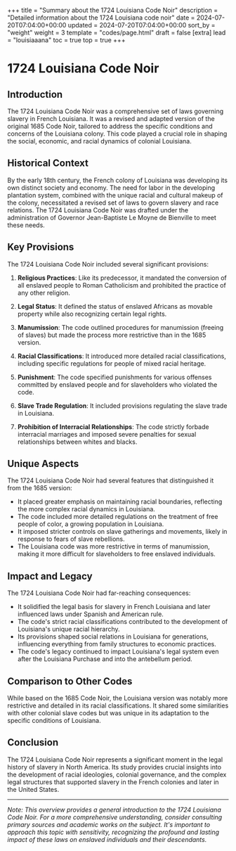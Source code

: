 +++
title = "Summary about the 1724 Louisiana Code Noir"
description = "Detailed information about the 1724 Louisiana code noir"
date = 2024-07-20T07:04:00+00:00
updated = 2024-07-20T07:04:00+00:00
sort_by = "weight"
weight = 3
template = "codes/page.html"
draft = false
[extra]
lead = "louisiaaana"
toc = true
top = true
+++

# 1724 Louisiana Code Noir

## Introduction

The 1724 Louisiana Code Noir was a comprehensive set of laws governing slavery in French Louisiana. It was a revised and adapted version of the original 1685 Code Noir, tailored to address the specific conditions and concerns of the Louisiana colony. This code played a crucial role in shaping the social, economic, and racial dynamics of colonial Louisiana.

## Historical Context

By the early 18th century, the French colony of Louisiana was developing its own distinct society and economy. The need for labor in the developing plantation system, combined with the unique racial and cultural makeup of the colony, necessitated a revised set of laws to govern slavery and race relations. The 1724 Louisiana Code Noir was drafted under the administration of Governor Jean-Baptiste Le Moyne de Bienville to meet these needs.

## Key Provisions

The 1724 Louisiana Code Noir included several significant provisions:

1. **Religious Practices**: Like its predecessor, it mandated the conversion of all enslaved people to Roman Catholicism and prohibited the practice of any other religion.

2. **Legal Status**: It defined the status of enslaved Africans as movable property while also recognizing certain legal rights.

3. **Manumission**: The code outlined procedures for manumission (freeing of slaves) but made the process more restrictive than in the 1685 version.

4. **Racial Classifications**: It introduced more detailed racial classifications, including specific regulations for people of mixed racial heritage.

5. **Punishment**: The code specified punishments for various offenses committed by enslaved people and for slaveholders who violated the code.

6. **Slave Trade Regulation**: It included provisions regulating the slave trade in Louisiana.

7. **Prohibition of Interracial Relationships**: The code strictly forbade interracial marriages and imposed severe penalties for sexual relationships between whites and blacks.

## Unique Aspects

The 1724 Louisiana Code Noir had several features that distinguished it from the 1685 version:

- It placed greater emphasis on maintaining racial boundaries, reflecting the more complex racial dynamics in Louisiana.
- The code included more detailed regulations on the treatment of free people of color, a growing population in Louisiana.
- It imposed stricter controls on slave gatherings and movements, likely in response to fears of slave rebellions.
- The Louisiana code was more restrictive in terms of manumission, making it more difficult for slaveholders to free enslaved individuals.

## Impact and Legacy

The 1724 Louisiana Code Noir had far-reaching consequences:

- It solidified the legal basis for slavery in French Louisiana and later influenced laws under Spanish and American rule.
- The code's strict racial classifications contributed to the development of Louisiana's unique racial hierarchy.
- Its provisions shaped social relations in Louisiana for generations, influencing everything from family structures to economic practices.
- The code's legacy continued to impact Louisiana's legal system even after the Louisiana Purchase and into the antebellum period.

## Comparison to Other Codes

While based on the 1685 Code Noir, the Louisiana version was notably more restrictive and detailed in its racial classifications. It shared some similarities with other colonial slave codes but was unique in its adaptation to the specific conditions of Louisiana.

## Conclusion

The 1724 Louisiana Code Noir represents a significant moment in the legal history of slavery in North America. Its study provides crucial insights into the development of racial ideologies, colonial governance, and the complex legal structures that supported slavery in the French colonies and later in the United States.

---

*Note: This overview provides a general introduction to the 1724 Louisiana Code Noir. For a more comprehensive understanding, consider consulting primary sources and academic works on the subject. It's important to approach this topic with sensitivity, recognizing the profound and lasting impact of these laws on enslaved individuals and their descendants.*
